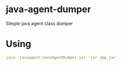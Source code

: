 # java-agent-dumper
Simple java agent class dumper

# Using
```yaml
java -javaagent:JavaAgentDumper.jar -jar app.jar
```
